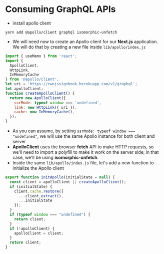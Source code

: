 # Consuming GraphQL APIs
- install apollo client
```
yarn add @apollo/client graphql isomorphic-unfetch

```
- We will need now to create an Apollo client for our **Next.js** application. We will do that by creating a new file inside `lib/apollo/index.js`

```jsx
import { useMemo } from 'react';
import {
  ApolloClient,
  HttpLink,
  InMemoryCache
} from '@apollo/client';
let uri = 'https://rwnjssignbook.herokuapp.com/v1/graphql';
let apolloClient;
function createApolloClient() {
  return new ApolloClient({
    ssrMode: typeof window === 'undefined',
    link: new HttpLink({ uri }),
    cache: new InMemoryCache(),
  });
} 
```
- As you can assume, by setting `ssrMode: typeof window === "undefined"`, we will use the same Apollo instance for both client and server
- **ApolloClient** uses the browser **fetch** API to make HTTP requests, so we'll need to import a polyfill to make it work on the server side; in that case, we'll be using **isomorphic-unfetch**.
- Inside the same `lib/apollo/index.js` file, let's add a new function to initialize the Apollo client

```jsx
export function initApollo(initialState = null) {
  const client = apolloClient || createApolloClient();
  if (initialState) {
    client.cache.restore({
      ...client.extract(),
      ...initialState
    });
  }
  if (typeof window === "undefined") {
    return client;
  }
  if (!apolloClient) {
    apolloClient = client;
  }
  return client;
}
```